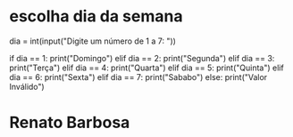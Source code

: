 # escolha dia da semana

dia = int(input("Digite um número de 1 a 7: "))

if dia == 1:
    print("Domingo")
elif dia == 2:
    print("Segunda")
elif dia == 3:
    print("Terça")
elif dia == 4:
    print("Quarta")
elif dia == 5:
    print("Quinta")
elif dia == 6:
    print("Sexta")
elif dia == 7:
    print("Sababo")
else:
    print("Valor Inválido")
    
# Renato Barbosa
